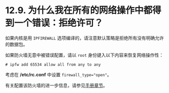 # 12.9. 为什么我在所有的网络操作中都得到一个错误：拒绝许可？

如果内核是用 `IPFIREWALL` 选项编译的，请注意默认策略是拒绝所有没有明确允许的数据包。

如果防火墙无意中被错误配置，请以 `root` 身份键入以下内容来恢复网络操作性：

```
# ipfw add 65534 allow all from any to any
```

考虑在 **/etc/rc.conf** 中设置 `firewall_type="open"`。

有关配置该防火墙的进一步信息，请参见[手册章节](https://docs.freebsd.org/en/books/handbook/#firewalls-ipfw)。
